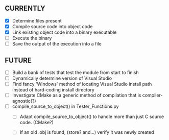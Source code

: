 ## CURRENTLY ##
- [X] Determine files present  
- [X] Compile source code into object code  
- [x] Link existing object code into a binary executable  
- [ ] Execute the binary  
- [ ] Save the output of the execution into a file  
    
## FUTURE ##
- [ ] Build a bank of tests that test the module from start to finish
- [ ] Dynamically determine version of Visual Studio  
- [ ] Find fancy 'Windows' method of locating Visual Studio install path instead of hard-coding install directory
- [ ] Investigate CMake as a generic method of compilation that is compiler-agnostic(?)
- [ ] compile_source_to_object() in Tester_Functions.py
    - [ ] Adapt compile_source_to_object() to handle more than just C source code.  (CMake?)
    - [ ] If an old .obj is found, (store? and...) verify it was newly created
    
